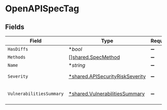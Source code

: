 # OpenAPISpecTag


## Fields

| Field                                                                                    | Type                                                                                     | Required                                                                                 | Description                                                                              |
| ---------------------------------------------------------------------------------------- | ---------------------------------------------------------------------------------------- | ---------------------------------------------------------------------------------------- | ---------------------------------------------------------------------------------------- |
| `HasDiffs`                                                                               | **bool*                                                                                  | :heavy_minus_sign:                                                                       | N/A                                                                                      |
| `Methods`                                                                                | [][shared.SpecMethod](../../../pkg/models/shared/specmethod.md)                          | :heavy_minus_sign:                                                                       | N/A                                                                                      |
| `Name`                                                                                   | **string*                                                                                | :heavy_minus_sign:                                                                       | N/A                                                                                      |
| `Severity`                                                                               | [*shared.APISecurityRiskSeverity](../../../pkg/models/shared/apisecurityriskseverity.md) | :heavy_minus_sign:                                                                       | An `enum`eration.                                                                        |
| `VulnerabilitiesSummary`                                                                 | [*shared.VulnerabilitiesSummary](../../../pkg/models/shared/vulnerabilitiessummary.md)   | :heavy_minus_sign:                                                                       | Vulnerabilities summary by severity                                                      |